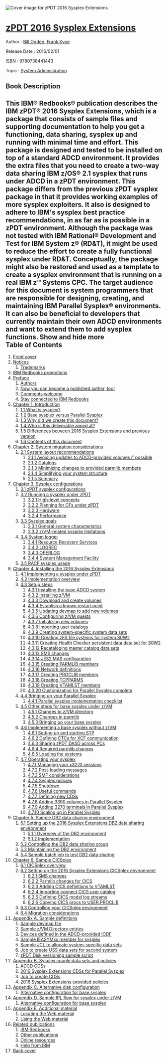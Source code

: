 ![Cover image for zPDT 2016 Sysplex Extensions](https://imgdetail.ebookreading.net/cover/cover/system_admin/EB9780738441443.jpg)

[zPDT 2016 Sysplex Extensions](https://ebookreading.net/view/book/zPDT+2016+Sysplex+Extensions-EB9780738441443_1.html "zPDT 2016 Sysplex Extensions")
====================================================================================================================

Author : [Bill Ogden](https://ebookreading.net/search/author/Bill+Ogden),[ Frank Kyne](https://ebookreading.net/search/author/+Frank+Kyne)

Release Date : 2016/02/01

ISBN : 9780738441443

Topic : [System Administration](https://ebookreading.net/search/category/system-administration)

Book Description
-----------------

 This IBM® Redbooks® publication describes the IBM zPDT® 2016 Sysplex Extensions, which is a package that consists of sample files and supporting documentation to help you get a functioning, data sharing, sysplex up and running with minimal time and effort.
This package is designed and tested to be installed on top of a standard ADCD environment. It provides the extra files that you need to create a two-way data sharing IBM z/OS® 2.1 sysplex that runs under ADCD in a zPDT environment.
This package differs from the previous zPDT sysplex package in that it provides working examples of more sysplex exploiters. It also is designed to adhere to IBM's sysplex best practice recommendations, in as far as is possible in a zPDT environment.
Although the package was not tested with IBM Rational® Development and Test for IBM System z® (RD&amp;T), it might be used to reduce the effort to create a fully functional sysplex under RD&amp;T.
Conceptually, the package might also be restored and used as a template to create a sysplex environment that is running on a real IBM z™ Systems CPC.
The target audience for this document is system programmers that are responsible for designing, creating, and maintaining IBM Parallel Sysplex® environments. It can also be beneficial to developers that currently maintain their own ADCD environments and want to extend them to add sysplex functions.
        Show and hide more                
Table of Contents
-----------------

1. [Front cover](https://ebookreading.net/view/book/zPDT+2016+Sysplex+Extensions-EB9780738441443_1.html)
1. [Notices](https://ebookreading.net/view/book/zPDT+2016+Sysplex+Extensions-EB9780738441443_3.html)
    1. [Trademarks](https://ebookreading.net/view/book/zPDT+2016+Sysplex+Extensions-EB9780738441443_3.html#ww459879)
1. [IBM Redbooks promotions](https://ebookreading.net/view/book/zPDT+2016+Sysplex+Extensions-EB9780738441443_4.html)
1. [Preface](https://ebookreading.net/view/book/zPDT+2016+Sysplex+Extensions-EB9780738441443_5.html)
    1. [Authors](https://ebookreading.net/view/book/zPDT+2016+Sysplex+Extensions-EB9780738441443_5.html#ww776025)
    1. [Now you can become a published author, too!](https://ebookreading.net/view/book/zPDT+2016+Sysplex+Extensions-EB9780738441443_5.html#ww782335)
    1. [Comments welcome](https://ebookreading.net/view/book/zPDT+2016+Sysplex+Extensions-EB9780738441443_5.html#ww775129)
    1. [Stay connected to IBM Redbooks](https://ebookreading.net/view/book/zPDT+2016+Sysplex+Extensions-EB9780738441443_5.html#ww782351)
1. [Chapter 1. Introduction](https://ebookreading.net/view/book/zPDT+2016+Sysplex+Extensions-EB9780738441443_6.html)
    1. [1.1 What is sysplex?](https://ebookreading.net/view/book/zPDT+2016+Sysplex+Extensions-EB9780738441443_6.html#ww458971)
    1. [1.2 Base sysplex versus Parallel Sysplex](https://ebookreading.net/view/book/zPDT+2016+Sysplex+Extensions-EB9780738441443_6.html#ww463221)
    1. [1.3 Why did we create this document?](https://ebookreading.net/view/book/zPDT+2016+Sysplex+Extensions-EB9780738441443_6.html#ww461364)
    1. [1.4 Who is this deliverable aimed at?](https://ebookreading.net/view/book/zPDT+2016+Sysplex+Extensions-EB9780738441443_6.html#ww461950)
    1. [1.5 Differences between 2016 Sysplex Extensions and previous version](https://ebookreading.net/view/book/zPDT+2016+Sysplex+Extensions-EB9780738441443_6.html#ww456925)
    1. [1.6 Contents of this document](https://ebookreading.net/view/book/zPDT+2016+Sysplex+Extensions-EB9780738441443_6.html#ww462195)
1. [Chapter 2. System migration considerations](https://ebookreading.net/view/book/zPDT+2016+Sysplex+Extensions-EB9780738441443_7.html)
    1. [2.1 System layout recommendations](https://ebookreading.net/view/book/zPDT+2016+Sysplex+Extensions-EB9780738441443_7.html#ww458965)
        1. [2.1.1 Avoiding updates to ADCD-provided volumes if possible](https://ebookreading.net/view/book/zPDT+2016+Sysplex+Extensions-EB9780738441443_7.html#ww460891)
        1. [2.1.2 Catalogs](https://ebookreading.net/view/book/zPDT+2016+Sysplex+Extensions-EB9780738441443_7.html#ww461166)
        1. [2.1.3 Minimizing changes to provided parmlib members](https://ebookreading.net/view/book/zPDT+2016+Sysplex+Extensions-EB9780738441443_7.html#ww461445)
        1. [2.1.4 Simplifying your system structure](https://ebookreading.net/view/book/zPDT+2016+Sysplex+Extensions-EB9780738441443_7.html#ww462806)
        1. [2.1.5 Summary](https://ebookreading.net/view/book/zPDT+2016+Sysplex+Extensions-EB9780738441443_7.html#ww461834)
1. [Chapter 3. Sysplex configurations](https://ebookreading.net/view/book/zPDT+2016+Sysplex+Extensions-EB9780738441443_8.html)
    1. [3.1 zPDT sysplex configurations](https://ebookreading.net/view/book/zPDT+2016+Sysplex+Extensions-EB9780738441443_8.html#ww498283)
    1. [3.2 Running a sysplex under zPDT](https://ebookreading.net/view/book/zPDT+2016+Sysplex+Extensions-EB9780738441443_8.html#ww466272)
        1. [3.2.1 High-level concepts](https://ebookreading.net/view/book/zPDT+2016+Sysplex+Extensions-EB9780738441443_8.html#ww468423)
        1. [3.2.2 Planning for CFs under zPDT](https://ebookreading.net/view/book/zPDT+2016+Sysplex+Extensions-EB9780738441443_8.html#ww466287)
        1. [3.2.3 Hardware](https://ebookreading.net/view/book/zPDT+2016+Sysplex+Extensions-EB9780738441443_8.html#ww466320)
        1. [3.2.4 Performance](https://ebookreading.net/view/book/zPDT+2016+Sysplex+Extensions-EB9780738441443_8.html#ww466335)
    1. [3.3 Sysplex goals](https://ebookreading.net/view/book/zPDT+2016+Sysplex+Extensions-EB9780738441443_8.html#ww468845)
        1. [3.3.1 General system characteristics](https://ebookreading.net/view/book/zPDT+2016+Sysplex+Extensions-EB9780738441443_8.html#ww469028)
        1. [3.3.2 z/VM-related sysplex limitations](https://ebookreading.net/view/book/zPDT+2016+Sysplex+Extensions-EB9780738441443_8.html#ww514900)
    1. [3.4 System logger](https://ebookreading.net/view/book/zPDT+2016+Sysplex+Extensions-EB9780738441443_8.html#ww516741)
        1. [3.4.1 Resource Recovery Services](https://ebookreading.net/view/book/zPDT+2016+Sysplex+Extensions-EB9780738441443_8.html#ww516769)
        1. [3.4.2 LOGREC](https://ebookreading.net/view/book/zPDT+2016+Sysplex+Extensions-EB9780738441443_8.html#ww516788)
        1. [3.4.3 OPERLOG](https://ebookreading.net/view/book/zPDT+2016+Sysplex+Extensions-EB9780738441443_8.html#ww516798)
        1. [3.4.4 System Management Facility](https://ebookreading.net/view/book/zPDT+2016+Sysplex+Extensions-EB9780738441443_8.html#ww516821)
    1. [3.5 RACF sysplex usage](https://ebookreading.net/view/book/zPDT+2016+Sysplex+Extensions-EB9780738441443_8.html#ww516828)
1. [Chapter 4. Installing the 2016 Sysplex Extensions](https://ebookreading.net/view/book/zPDT+2016+Sysplex+Extensions-EB9780738441443_9.html)
    1. [4.1 Implementing a sysplex under zPDT](https://ebookreading.net/view/book/zPDT+2016+Sysplex+Extensions-EB9780738441443_9.html#ww469485)
    1. [4.2 Implementation overview](https://ebookreading.net/view/book/zPDT+2016+Sysplex+Extensions-EB9780738441443_9.html#ww534555)
    1. [4.3 Setup steps](https://ebookreading.net/view/book/zPDT+2016+Sysplex+Extensions-EB9780738441443_9.html#ww542411)
        1. [4.3.1 Installing the base ADCD system](https://ebookreading.net/view/book/zPDT+2016+Sysplex+Extensions-EB9780738441443_9.html#ww474192)
        1. [4.3.2 Installing z/VM](https://ebookreading.net/view/book/zPDT+2016+Sysplex+Extensions-EB9780738441443_9.html#ww501042)
        1. [4.3.3 Download and create volumes](https://ebookreading.net/view/book/zPDT+2016+Sysplex+Extensions-EB9780738441443_9.html#ww520390)
        1. [4.3.4 Establish a known restart point](https://ebookreading.net/view/book/zPDT+2016+Sysplex+Extensions-EB9780738441443_9.html#ww523086)
        1. [4.3.5 Updating devmap to add new volumes](https://ebookreading.net/view/book/zPDT+2016+Sysplex+Extensions-EB9780738441443_9.html#ww559236)
        1. [4.3.6 Configuring z/VM guests](https://ebookreading.net/view/book/zPDT+2016+Sysplex+Extensions-EB9780738441443_9.html#ww473026)
        1. [4.3.7 Initializing new volumes](https://ebookreading.net/view/book/zPDT+2016+Sysplex+Extensions-EB9780738441443_9.html#ww502771)
        1. [4.3.8 Importing user catalogs](https://ebookreading.net/view/book/zPDT+2016+Sysplex+Extensions-EB9780738441443_9.html#ww521494)
        1. [4.3.9 Creating system-specific system data sets](https://ebookreading.net/view/book/zPDT+2016+Sysplex+Extensions-EB9780738441443_9.html#ww469566)
        1. [4.3.10 Creating zFS file systems for system S0W2](https://ebookreading.net/view/book/zPDT+2016+Sysplex+Extensions-EB9780738441443_9.html#ww521189)
        1. [4.3.11 Creating Health Checker persistent data data set for S0W2](https://ebookreading.net/view/book/zPDT+2016+Sysplex+Extensions-EB9780738441443_9.html#ww520547)
        1. [4.3.12 Recataloging master catalog data sets](https://ebookreading.net/view/book/zPDT+2016+Sysplex+Extensions-EB9780738441443_9.html#ww520755)
        1. [4.3.13 SMS changes](https://ebookreading.net/view/book/zPDT+2016+Sysplex+Extensions-EB9780738441443_9.html#ww510039)
        1. [4.3.14 JES2 MAS configuration](https://ebookreading.net/view/book/zPDT+2016+Sysplex+Extensions-EB9780738441443_9.html#ww470305)
        1. [4.3.15 Creating PARMLIB members](https://ebookreading.net/view/book/zPDT+2016+Sysplex+Extensions-EB9780738441443_9.html#ww569492)
        1. [4.3.16 Network definitions](https://ebookreading.net/view/book/zPDT+2016+Sysplex+Extensions-EB9780738441443_9.html#ww600768)
        1. [4.3.17 Creating PROCLIB members](https://ebookreading.net/view/book/zPDT+2016+Sysplex+Extensions-EB9780738441443_9.html#ww537995)
        1. [4.3.18 Creating TCPPARMS](https://ebookreading.net/view/book/zPDT+2016+Sysplex+Extensions-EB9780738441443_9.html#ww476626)
        1. [4.3.19 Creating VTAMLST members](https://ebookreading.net/view/book/zPDT+2016+Sysplex+Extensions-EB9780738441443_9.html#ww477724)
        1. [4.3.20 Customization for Parallel Sysplex complete](https://ebookreading.net/view/book/zPDT+2016+Sysplex+Extensions-EB9780738441443_9.html#ww570601)
    1. [4.4 Bringing up your Parallel Sysplex](https://ebookreading.net/view/book/zPDT+2016+Sysplex+Extensions-EB9780738441443_9.html#ww478490)
        1. [4.4.1 Parallel sysplex implementation checklist](https://ebookreading.net/view/book/zPDT+2016+Sysplex+Extensions-EB9780738441443_9.html#ww540475)
    1. [4.5 Other steps for base sysplex under z/VM](https://ebookreading.net/view/book/zPDT+2016+Sysplex+Extensions-EB9780738441443_9.html#ww536785)
        1. [4.5.1 Changes to z/VM directory](https://ebookreading.net/view/book/zPDT+2016+Sysplex+Extensions-EB9780738441443_9.html#ww536788)
        1. [4.5.2 Changes in parmlib](https://ebookreading.net/view/book/zPDT+2016+Sysplex+Extensions-EB9780738441443_9.html#ww536803)
        1. [4.5.3 Bringing up your base sysplex](https://ebookreading.net/view/book/zPDT+2016+Sysplex+Extensions-EB9780738441443_9.html#ww536815)
    1. [4.6 Implementing a base sysplex without z/VM](https://ebookreading.net/view/book/zPDT+2016+Sysplex+Extensions-EB9780738441443_9.html#ww481004)
        1. [4.6.1 Setting up and starting STP](https://ebookreading.net/view/book/zPDT+2016+Sysplex+Extensions-EB9780738441443_9.html#ww545876)
        1. [4.6.2 Defining CTCs for XCF communication](https://ebookreading.net/view/book/zPDT+2016+Sysplex+Extensions-EB9780738441443_9.html#ww545877)
        1. [4.6.3 Sharing zPDT DASD across PCs](https://ebookreading.net/view/book/zPDT+2016+Sysplex+Extensions-EB9780738441443_9.html#ww548528)
        1. [4.6.4 Required parmlib changes](https://ebookreading.net/view/book/zPDT+2016+Sysplex+Extensions-EB9780738441443_9.html#ww485805)
        1. [4.6.5 Loading the systems](https://ebookreading.net/view/book/zPDT+2016+Sysplex+Extensions-EB9780738441443_9.html#ww487669)
    1. [4.7 Operating your sysplex](https://ebookreading.net/view/book/zPDT+2016+Sysplex+Extensions-EB9780738441443_9.html#ww550065)
        1. [4.7.1 Managing your x3270 sessions](https://ebookreading.net/view/book/zPDT+2016+Sysplex+Extensions-EB9780738441443_9.html#ww551744)
        1. [4.7.2 Post-loading messages](https://ebookreading.net/view/book/zPDT+2016+Sysplex+Extensions-EB9780738441443_9.html#ww494819)
        1. [4.7.3 SMF considerations](https://ebookreading.net/view/book/zPDT+2016+Sysplex+Extensions-EB9780738441443_9.html#ww601782)
        1. [4.7.4 Sysplex policies](https://ebookreading.net/view/book/zPDT+2016+Sysplex+Extensions-EB9780738441443_9.html#ww561293)
        1. [4.7.5 Shutdown](https://ebookreading.net/view/book/zPDT+2016+Sysplex+Extensions-EB9780738441443_9.html#ww487713)
        1. [4.7.6 Useful commands](https://ebookreading.net/view/book/zPDT+2016+Sysplex+Extensions-EB9780738441443_9.html#ww487703)
        1. [4.7.7 Defining new CDSs](https://ebookreading.net/view/book/zPDT+2016+Sysplex+Extensions-EB9780738441443_9.html#ww557446)
        1. [4.7.8 Adding 3390 volumes in Parallel Sysplex](https://ebookreading.net/view/book/zPDT+2016+Sysplex+Extensions-EB9780738441443_9.html#ww543848)
        1. [4.7.9 Adding 3270 terminals in Parallel Sysplex](https://ebookreading.net/view/book/zPDT+2016+Sysplex+Extensions-EB9780738441443_9.html#ww543867)
        1. [4.7.10 Scaling up in Parallel Sysplex](https://ebookreading.net/view/book/zPDT+2016+Sysplex+Extensions-EB9780738441443_9.html#ww543881)
1. [Chapter 5. Sample DB2 data sharing environment](https://ebookreading.net/view/book/zPDT+2016+Sysplex+Extensions-EB9780738441443_10.html)
    1. [5.1 Setting up the 2016 Sysplex Extensions DB2 data sharing environment](https://ebookreading.net/view/book/zPDT+2016+Sysplex+Extensions-EB9780738441443_10.html#ww462639)
        1. [5.1.1 Overview of the DB2 environment](https://ebookreading.net/view/book/zPDT+2016+Sysplex+Extensions-EB9780738441443_10.html#ww462224)
        1. [5.1.2 Implementation](https://ebookreading.net/view/book/zPDT+2016+Sysplex+Extensions-EB9780738441443_10.html#ww460921)
    1. [5.2 Controlling the DB2 data sharing group](https://ebookreading.net/view/book/zPDT+2016+Sysplex+Extensions-EB9780738441443_10.html#ww463119)
    1. [5.3 Maintaining the DB2 environment](https://ebookreading.net/view/book/zPDT+2016+Sysplex+Extensions-EB9780738441443_10.html#ww462376)
    1. [5.4 Sample batch job to test DB2 data sharing](https://ebookreading.net/view/book/zPDT+2016+Sysplex+Extensions-EB9780738441443_10.html#ww456925)
1. [Chapter 6. Sample CICSplex](https://ebookreading.net/view/book/zPDT+2016+Sysplex+Extensions-EB9780738441443_11.html)
    1. [6.1 CICSplex overview](https://ebookreading.net/view/book/zPDT+2016+Sysplex+Extensions-EB9780738441443_11.html#ww458965)
    1. [6.2 Setting up the 2016 Sysplex Extensions CICSplex environment](https://ebookreading.net/view/book/zPDT+2016+Sysplex+Extensions-EB9780738441443_11.html#ww462881)
        1. [6.2.1 SMS changes](https://ebookreading.net/view/book/zPDT+2016+Sysplex+Extensions-EB9780738441443_11.html#ww460905)
        1. [6.2.2 Parmlib changes for CICS](https://ebookreading.net/view/book/zPDT+2016+Sysplex+Extensions-EB9780738441443_11.html#ww461139)
        1. [6.2.3 Adding CICS definitions to VTAMLST](https://ebookreading.net/view/book/zPDT+2016+Sysplex+Extensions-EB9780738441443_11.html#ww460938)
        1. [6.2.4 Importing connect CICS user catalog](https://ebookreading.net/view/book/zPDT+2016+Sysplex+Extensions-EB9780738441443_11.html#ww461457)
        1. [6.2.5 Defining CICS model log streams](https://ebookreading.net/view/book/zPDT+2016+Sysplex+Extensions-EB9780738441443_11.html#ww460951)
        1. [6.2.6 Copying CICS procs to USER.PROCLIB](https://ebookreading.net/view/book/zPDT+2016+Sysplex+Extensions-EB9780738441443_11.html#ww461810)
    1. [6.3 Controlling your CICSplex environment](https://ebookreading.net/view/book/zPDT+2016+Sysplex+Extensions-EB9780738441443_11.html#ww461675)
    1. [6.4 Migration considerations](https://ebookreading.net/view/book/zPDT+2016+Sysplex+Extensions-EB9780738441443_11.html#ww461021)
1. [Appendix A. Sample definitions](https://ebookreading.net/view/book/zPDT+2016+Sysplex+Extensions-EB9780738441443_12.html)
    1. [Sample devmap file](https://ebookreading.net/view/book/zPDT+2016+Sysplex+Extensions-EB9780738441443_12.html#ww457124)
    1. [Sample z/VM Directory entries](https://ebookreading.net/view/book/zPDT+2016+Sysplex+Extensions-EB9780738441443_12.html#ww459026)
    1. [Devices defined in the ADCD-provided IODF](https://ebookreading.net/view/book/zPDT+2016+Sysplex+Extensions-EB9780738441443_12.html#ww462298)
    1. [Sample IEASYMxx member for sysplex](https://ebookreading.net/view/book/zPDT+2016+Sysplex+Extensions-EB9780738441443_12.html#ww461934)
    1. [Sample JCL to allocate system-specific data sets](https://ebookreading.net/view/book/zPDT+2016+Sysplex+Extensions-EB9780738441443_12.html#ww461882)
    1. [Job to create USS data sets for second system](https://ebookreading.net/view/book/zPDT+2016+Sysplex+Extensions-EB9780738441443_12.html#ww460781)
    1. [zPDT Disk versioning sample script](https://ebookreading.net/view/book/zPDT+2016+Sysplex+Extensions-EB9780738441443_12.html#ww456145)
1. [Appendix B. Sysplex couple data sets and policies](https://ebookreading.net/view/book/zPDT+2016+Sysplex+Extensions-EB9780738441443_13.html)
    1. [ADCD CDSs](https://ebookreading.net/view/book/zPDT+2016+Sysplex+Extensions-EB9780738441443_13.html#ww457948)
    1. [2016 Sysplex Extensions CDSs for Parallel Sysplex](https://ebookreading.net/view/book/zPDT+2016+Sysplex+Extensions-EB9780738441443_13.html#ww457966)
    1. [Job to create CDSs](https://ebookreading.net/view/book/zPDT+2016+Sysplex+Extensions-EB9780738441443_13.html#ww458639)
    1. [2016 Sysplex Extensions-provided policies](https://ebookreading.net/view/book/zPDT+2016+Sysplex+Extensions-EB9780738441443_13.html#ww458938)
1. [Appendix C. Alternative disk configuration](https://ebookreading.net/view/book/zPDT+2016+Sysplex+Extensions-EB9780738441443_14.html)
    1. [Alternative configuration for base sysplex](https://ebookreading.net/view/book/zPDT+2016+Sysplex+Extensions-EB9780738441443_14.html#ww457948)
1. [Appendix D. Sample IPL flow for sysplex under z/VM](https://ebookreading.net/view/book/zPDT+2016+Sysplex+Extensions-EB9780738441443_15.html)
    1. [Alternative configuration for base sysplex](https://ebookreading.net/view/book/zPDT+2016+Sysplex+Extensions-EB9780738441443_15.html#ww459127)
1. [Appendix E. Additional material](https://ebookreading.net/view/book/zPDT+2016+Sysplex+Extensions-EB9780738441443_16.html)
    1. [Locating the Web material](https://ebookreading.net/view/book/zPDT+2016+Sysplex+Extensions-EB9780738441443_16.html#ww453964)
    1. [Using the Web material](https://ebookreading.net/view/book/zPDT+2016+Sysplex+Extensions-EB9780738441443_16.html#ww453974)
1. [Related publications](https://ebookreading.net/view/book/zPDT+2016+Sysplex+Extensions-EB9780738441443_17.html)
    1. [IBM Redbooks](https://ebookreading.net/view/book/zPDT+2016+Sysplex+Extensions-EB9780738441443_17.html#ww454350)
    1. [Other publications](https://ebookreading.net/view/book/zPDT+2016+Sysplex+Extensions-EB9780738441443_17.html#ww455983)
    1. [Online resources](https://ebookreading.net/view/book/zPDT+2016+Sysplex+Extensions-EB9780738441443_17.html#ww455988)
    1. [Help from IBM](https://ebookreading.net/view/book/zPDT+2016+Sysplex+Extensions-EB9780738441443_17.html#ww456261)
1. [Back cover](https://ebookreading.net/view/book/zPDT+2016+Sysplex+Extensions-EB9780738441443_19.html)
